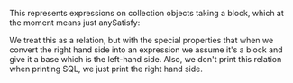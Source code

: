 This represents expressions on collection objects taking a block, which at the moment means just anySatisfy:

We treat this as a relation, but with the special properties that when we convert the right hand side into an expression we assume it's a block and give it a base which is the left-hand side. Also, we don't print this relation when printing SQL, we just print the right hand side.